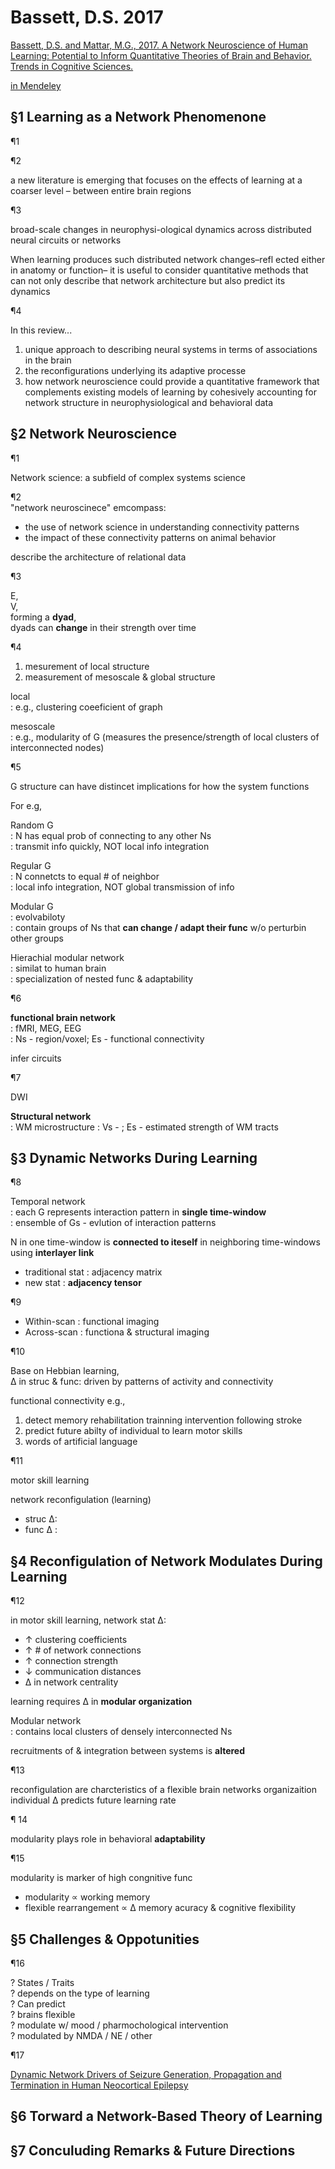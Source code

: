 Bassett, D.S. 2017
==================

[Bassett, D.S. and Mattar, M.G., 2017. A Network Neuroscience of Human Learning: Potential to Inform Quantitative Theories of Brain and Behavior. Trends in Cognitive Sciences.](www.sciencedirect.com/science/article/pii/S1364661317300165)  

[in Mendeley](https://www.mendeley.com/viewer/?fileId=205e6a6b-c892-1e6f-1423-7310140db7a6&documentId=7be9aa86-14a5-364b-9b33-16d7492854da)

## §1 Learning as a Network Phenomenone

¶1  

¶2  

a new literature is emerging that focuses on the effects of learning at a coarser level – between entire brain regions  

¶3  

broad-scale changes in neurophysi-ological dynamics across distributed neural circuits or networks 

When learning produces such distributed network changes–refl ected either in anatomy or function– it is useful to consider quantitative methods that can not only describe that network architecture but also predict its dynamics

¶4  

In this review...  

1. unique approach to describing neural systems in terms of associations in the brain
2. the reconfigurations underlying its adaptive processe
3.  how network neuroscience could provide a quantitative framework that complements existing models of learning by cohesively accounting for network structure in neurophysiological and behavioral data


## §2 Network Neuroscience

¶1  

Network science: a subfield of complex systems science  


¶2  
"network neuroscinece" emcompass:  

* the use of network science in understanding connectivity patterns
* the impact of these connectivity patterns on animal behavior  

describe the architecture of relational data  


¶3  

E,  
V,  
forming a **dyad**,  
dyads can **change** in their strength over time


¶4 

1. mesurement of local structure
2. measurement of mesoscale & global structure

local  
: e.g., clustering coeeficient of graph   

mesoscale  
: e.g., modularity of G (measures the presence/strength of local clusters of interconnected nodes) 


¶5  

G structure can have distincet implications for how the system functions

For e.g,   

Random G  
: N has equal prob of connecting to any other Ns  
: transmit info quickly, NOT local info integration

Regular G  
: N connetcts to equal # of neighbor  
: local info integration, NOT global transmission of info

Modular G  
: evolvabiloty  
: contain groups of Ns that **can change / adapt their func** w/o perturbin other groups

Hierachial modular network  
: similat to human brain  
: specialization of nested func & adaptability 


¶6  

**functional brain network**  
: fMRI, MEG, EEG  
: Ns - region/voxel; Es - functional connectivity  

infer circuits 


¶7  

DWI  

**Structural network**  
: WM microstructure 
:  Vs - ; Es - estimated strength of WM tracts 


## §3 Dynamic Networks During Learning  

¶8  

Temporal network   
: each G represents interaction pattern in **single time-window**   
: ensemble of Gs - evlution of interaction patterns  

N in one time-window is **connected to iteself** in neighboring time-windows using **interlayer link**   

* traditional stat : adjacency matrix
* new stat : **adjacency tensor**


¶9  

* Within-scan : functional imaging
* Across-scan : functiona & structural imaging 


¶10  

Base on Hebbian learning,   
&Delta; in struc & func: driven by patterns of activity and connectivity 

functional connectivity 
e.g.,
1. detect memory rehabilitation trainning intervention following stroke
2. predict future abilty of individual to learn motor skills
3. words of artificial language


¶11  

motor skill learning 

network reconfigulation (learning)
* struc &Delta;: 
* func &Delta; : 

## §4 Reconfigulation of Network Modulates During Learning 

¶12    

in motor skill learning, network stat &Delta;:   
* &uarr; clustering coefficients  
* &uarr; # of network connections  
* &uarr; connection strength  
*  &darr; communication distances  
* &Delta; in network centrality  

learning requires &Delta; in **modular organization** 

Modular network  
: contains local clusters of densely interconnected Ns

recruitments of & integration  between systems is **altered** 


¶13   

reconfigulation are charcteristics of a flexible brain networks organizaition 
individual &Delta; predicts future learning rate 


¶ 14  

modularity plays role in behavioral **adaptability**


¶15  

modularity is marker of high congnitive func 

* modularity &prop;  working memory 
* flexible rearrangement &prop; &Delta; memory acuracy & cognitive flexibility


## §5 Challenges & Oppotunities  

¶16  

? States / Traits  
? depends on the type of learning  
? Can predict   
? brains flexible  
? modulate w/ mood / pharmochological intervention   
? modulated by NMDA / NE / other  


¶17  

[Dynamic Network Drivers of Seizure Generation, Propagation and Termination in Human Neocortical Epilepsy](http://journals.plos.org/ploscompbiol/article?id=10.1371/journal.pcbi.1004608)  


## §6 Torward a Network-Based Theory of Learning 

## §7 Conculuding Remarks & Future Directions 






